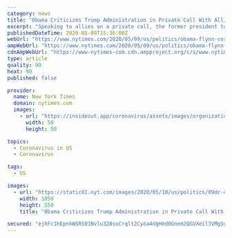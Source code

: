 ```yaml
---
category: news
title: "Obama Criticizes Trump Administration in Private Call With Allies"
excerpt: "Speaking to allies on a private call, the former president took a sharper line toward the Trump administration than he typically does in public."
publishedDateTime: 2020-05-09T15:36:00Z
webUrl: "https://www.nytimes.com/2020/05/09/us/politics/obama-flynn-coronavirus-trump.html"
ampWebUrl: "https://www.nytimes.com/2020/05/09/us/politics/obama-flynn-coronavirus-trump.amp.html"
cdnAmpWebUrl: "https://www-nytimes-com.cdn.ampproject.org/c/s/www.nytimes.com/2020/05/09/us/politics/obama-flynn-coronavirus-trump.amp.html"
type: article
quality: 90
heat: 90
published: false

provider:
  name: New York Times
  domain: nytimes.com
  images:
    - url: "https://insideout.app/coronavirus/assets/images/organizations/nytimes.com-50x50.jpg"
      width: 50
      height: 50

topics:
  - Coronavirus in US
  - Coronavirus

tags:
  - US

images:
  - url: "https://static01.nyt.com/images/2020/05/10/us/politics/09dc-obama/09dc-obama-facebookJumbo.jpg"
    width: 1050
    height: 550
    title: "Obama Criticizes Trump Administration in Private Call With Allies"

secured: "ejhFc1hEpnkWSRS01Nvlu328suCrqlt2Cyoa4dgHmdOGnem2QGVXeil3VMgSgTG6i7ZU1Ng+Vl72aLJmUIjYt2YROaGSgH5mbnOfGcv5Mhcl3WyxmKfhCtDmm97XGKZPM+ayt6/ANR9i3wlkK9FDFIhADW2WmEr4T8mfOo3lmAFPPk9aFGowmO6m/prj/5uNtyoRHs23eWz1n7tKZx0qKPZo8SOveEnp6JFRhshjeSQJ6Xof5jM9gSigjT/BdPFW61IQmuU6xfGlwFjLsn1a6Zm/z62+w5dsP45Rkk+eE5T3BWEBH1etk7pqijz4TPkW;Jh8TZFsrWLiMLxV/8eXD9w=="
---
```



